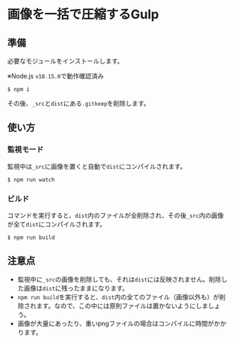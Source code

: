 # 画像を一括で圧縮するGulp

## 準備

必要なモジュールをインストールします。

※Node.js `v18.15.0`で動作確認済み

```
$ npm i
```

その後、`_src`と`dist`にある`.gitkeep`を削除します。

## 使い方

### 監視モード

監視中は`_src`に画像を置くと自動で`dist`にコンパイルされます。

```
$ npm run watch
```

### ビルド

コマンドを実行すると、`dist`内のファイルが全削除され、その後`_src`内の画像が全て`dist`にコンパイルされます。

```
$ npm run build
```

## 注意点

- 監視中に`_src`の画像を削除しても、それは`dist`には反映されません。削除した画像は`dist`に残ったままになります。
- `npm run build`を実行すると、`dist`内の全てのファイル（画像以外も）が削除されます。なので、この中には原則ファイルは置かないようにしましょう。
- 画像が大量にあったり、重いpngファイルの場合はコンパイルに時間がかかります。
